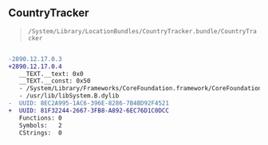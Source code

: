 ## CountryTracker

> `/System/Library/LocationBundles/CountryTracker.bundle/CountryTracker`

```diff

-2890.12.17.0.3
+2890.12.17.0.4
   __TEXT.__text: 0x0
   __TEXT.__const: 0x50
   - /System/Library/Frameworks/CoreFoundation.framework/CoreFoundation
   - /usr/lib/libSystem.B.dylib
-  UUID: 8EC2A995-1AC6-396E-8286-7B4BD92F4521
+  UUID: 81F32244-2667-3FB8-A892-6EC76D1C0DCC
   Functions: 0
   Symbols:   2
   CStrings:  0

```
